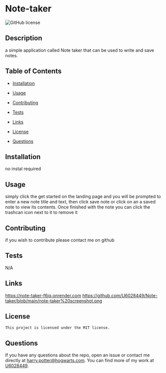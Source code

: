 
# Note-taker
![GitHub license](https://img.shields.io/badge/license-MIT-blue.svg)

## Description

a simple application called Note taker that can be used to write and save notes.

## Table of Contents

* [Installation](#installation)
* [Usage](#usage)
* [Contributing](#contributing)
* [Tests](#tests)
* [Links](#Links)
* [License](#license)

* [Questions](#questions)

## Installation

no instal required

## Usage

simply click the get started on the landing page and you will be prompted to enter a new note title and text, then click save note or click on  an  a saved note to view its contents. Once finished with the note you can click the trashcan icon next to it to remove it

## Contributing

if you wish to contribute please contact me on github

## Tests

N/A

## Links

https://note-taker-f6jq.onrender.com
https://github.com/U6028449/Note-taker/blob/main/note-taker%20screenshot.png 


## License
    
    This project is licensed under the MIT license.

## Questions

If you have any questions about the repo, open an issue or contact me directly at harry.potter@hogwarts.com. You can find more of my work at [U6028449](https://github.com/U6028449/).
